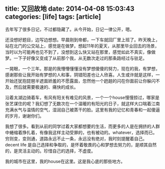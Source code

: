 title: 又回故地
date: 2014-04-08 15:03:43
categories: [life]
tags: [article]
---
去年写了很多日记，不过都隐藏了。从今开始，日记一律公开，嗯。

还没想好题目，边写边想想。早晨刚到帝都，一下车就回厂里上班了。昨天晚上，站在北门的公交站上，感觉是在做梦。想起11年的夏天，从那里毕业回去的场景，当时以为可能再也见不到了，没想到这么快又站在那里，感觉如此不真实，像做梦。一下子好像又变成了从前那个我，从无数次走过的那条路经过与驻足。

一晃眼，一个三年。那是的我懵懵懂懂没有梦想傻傻的努力，现在的我，有梦想，感谢那些让我开始有梦想的人和事，阴错阳差也让人欣喜。人生或许就是这样，一开始还犹抱琵琶半遮面娇羞的不愿露面，忽然他一个趔趄的闪在你面前让你躲闪不及，然后就需要极速的、痛快的成长。

沿着太湖边骑着车，有风有阳关有难见的风景，一个一个house慢慢掠过，哪家是张艺谋住的呢？我幻想了无数次在一个温暖的有阳光的日子，就这样大口喘着江南充满水气与温情的空气，湿润自己被蒸干的脸。这里有我的记忆和青春和一起傻逼的岁月，谢谢你们。

我想了很多。看到从前的同学过着大家都想要的生活，而更多的人是在拥挤的人群中蜷缩着挣扎着，有像我这样主动受罪的，也有被动的。whatever，选择而已。穷则变，变则通，道路永远不止一条，永远没有绝对，我时刻提醒着自己。decent life 是自己选择和争取的，是怀着敬畏的心和梦想去努力的，是顺其自然的，是灵活主动的。珍惜自己的选择，不虚度。

我的城市在这里，我的house在这里。这是我心底的那些地方。